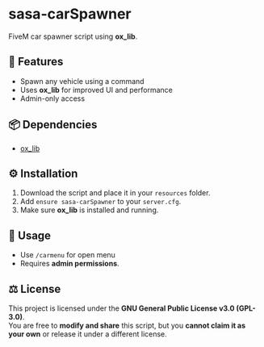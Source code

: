 # sasa-carSpawner

FiveM car spawner script using **ox_lib**.

## 🔧 Features
- Spawn any vehicle using a command  
- Uses **ox_lib** for improved UI and performance  
- Admin-only access  

## 📦 Dependencies
- [ox_lib](https://github.com/overextended/ox_lib)  

## ⚙️ Installation
1. Download the script and place it in your `resources` folder.  
2. Add `ensure sasa-carSpawner` to your `server.cfg`.  
3. Make sure **ox_lib** is installed and running.  

## 📜 Usage
- Use `/carmenu` for open menu
- Requires **admin permissions**.  

## ⚖️ License
This project is licensed under the **GNU General Public License v3.0 (GPL-3.0)**.  
You are free to **modify and share** this script, but you **cannot claim it as your own** or release it under a different license.  